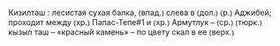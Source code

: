 ---
---

Кизилташ
: лесистая сухая балка, ⦅впад.⦆ слева в ⦅дол.⦆ ⦅р.⦆ Аджибей; проходит между ⦅хр.⦆ Папас-Тепе#1 и ⦅хр.⦆ Армутлук – ⦅ср.⦆ ⦅тюрк.⦆ кызыл таш – «красный камень» – по цвету скал в ее ⦅верх.⦆
